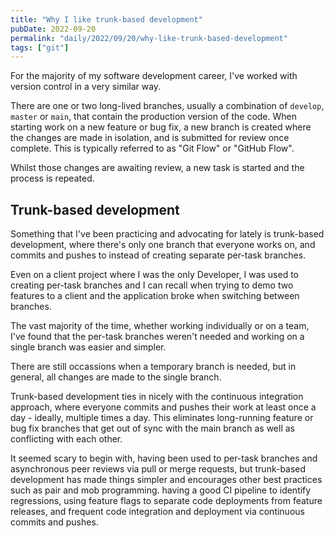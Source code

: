 ```yaml
---
title: "Why I like trunk-based development"
pubDate: 2022-09-20
permalink: "daily/2022/09/20/why-like-trunk-based-development"
tags: ["git"]
---
```


For the majority of my software development career, I've worked with version control in a very similar way.

There are one or two long-lived branches, usually a combination of `develop`, `master` or `main`, that contain the production version of the code. When starting work on a new feature or bug fix, a new branch is created where the changes are made in isolation, and is submitted for review once complete. This is typically referred to as "Git Flow" or "GitHub Flow".

Whilst those changes are awaiting review, a new task is started and the process is repeated.

## Trunk-based development

Something that I've been practicing and advocating for lately is trunk-based development, where there's only one branch that everyone works on, and commits and pushes to instead of creating separate per-task branches.

Even on a client project where I was the only Developer, I was used to creating per-task branches and I can recall when trying to demo two features to a client and the application broke when switching between branches.

The vast majority of the time, whether working individually or on a team, I've found that the per-task branches weren't needed and working on a single branch was easier and simpler.

There are still occassions when a temporary branch is needed, but in general, all changes are made to the single branch.

Trunk-based development ties in nicely with the continuous integration approach, where everyone commits and pushes their work at least once a day - ideally, multiple times a day. This eliminates long-running feature or bug fix branches that get out of sync with the main branch as well as conflicting with each other.

It seemed scary to begin with, having been used to per-task branches and asynchronous peer reviews via pull or merge requests, but trunk-based development has made things simpler and encourages other best practices such as pair and mob programming. having a good CI pipeline to identify regressions, using feature flags to separate code deployments from feature releases, and frequent code integration and deployment via continuous commits and pushes.
